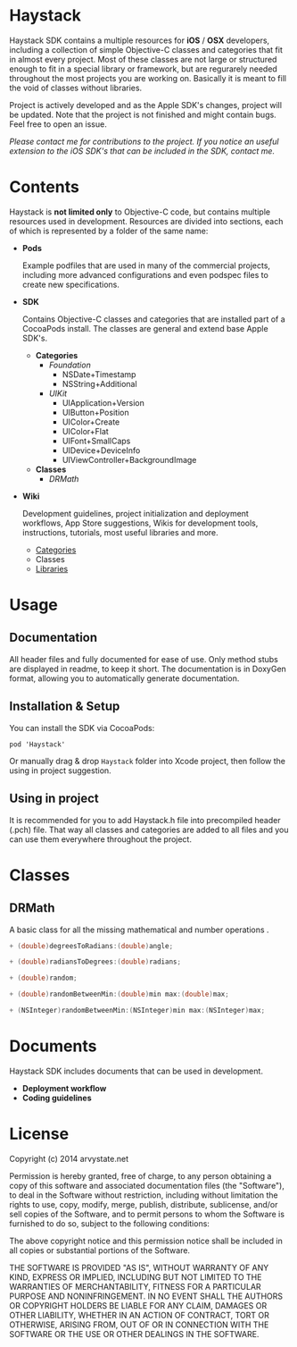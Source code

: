Haystack
========

Haystack SDK contains a multiple resources for **iOS** / **OSX** developers, including a collection of simple Objective-C classes and categories that fit in almost every project. Most of these classes are not large or structured enough to fit in a special library or framework, but are regurarely needed throughout the most projects you are working on. Basically it is meant to fill the void of classes without libraries.

Project is actively developed and as the Apple SDK's changes, project will be updated. Note that the project is not finished and might contain bugs. Feel free to open an issue.

*Please contact me for contributions to the project. If you notice an useful extension to the iOS SDK's that can be included in the SDK, contact me.*

Contents
========
Haystack is **not limited only** to Objective-C code, but contains multiple resources used in development. Resources are divided into sections, each of which is represented by a folder of the same name:

- **Pods**

   Example podfiles that are used in many of the commercial projects, including more advanced configurations and even podspec files to create new specifications.  

- **SDK**

   Contains Objective-C classes and categories that are installed part of a CocoaPods install. The classes are general and extend base Apple SDK's.  
   
   - **Categories**
     - *Foundation*
        - NSDate+Timestamp
        - NSString+Additional
     - *UIKit*
        - UIApplication+Version 
        - UIButton+Position
        - UIColor+Create
        - UIColor+Flat
        - UIFont+SmallCaps
        - UIDevice+DeviceInfo
        - UIViewController+BackgroundImage
   - **Classes**
     - *DRMath*
- **Wiki**

   Development guidelines, project initialization and deployment workflows, App Store suggestions, Wikis for development tools, instructions, tutorials, most useful libraries and more.  
   
   - [Categories](https://github.com/Legoless/Haystack/blob/master/Wiki/Categories.md)
   - Classes
   - [Libraries](https://github.com/Legoless/Haystack/blob/master/Wiki/Libraries.md)

Usage
=======

Documentation
-------
All header files and fully documented for ease of use. Only method stubs are displayed in readme, to keep it short. The documentation is in DoxyGen format, allowing you to automatically generate documentation.

Installation & Setup
--------
You can install the SDK via CocoaPods:
```
pod 'Haystack'
```

Or manually drag & drop `Haystack` folder into Xcode project, then follow the using in project suggestion.

Using in project
--------
It is recommended for you to add Haystack.h file into precompiled header (.pch) file. That way all classes and categories are added to all files and you can use them everywhere throughout the project.

Classes
=======

DRMath
--------
A basic class for all the missing mathematical and number operations .

```objective-c
+ (double)degreesToRadians:(double)angle;

+ (double)radiansToDegrees:(double)radians;

+ (double)random;

+ (double)randomBetweenMin:(double)min max:(double)max;

+ (NSInteger)randomBetweenMin:(NSInteger)min max:(NSInteger)max;
```

Documents
=======
Haystack SDK includes documents that can be used in development.

- **Deployment workflow**
- **Coding guidelines**

License
=======

Copyright (c) 2014 arvystate.net

Permission is hereby granted, free of charge, to any person obtaining a copy of
this software and associated documentation files (the "Software"), to deal in
the Software without restriction, including without limitation the rights to
use, copy, modify, merge, publish, distribute, sublicense, and/or sell copies of
the Software, and to permit persons to whom the Software is furnished to do so,
subject to the following conditions:

The above copyright notice and this permission notice shall be included in all
copies or substantial portions of the Software.

THE SOFTWARE IS PROVIDED "AS IS", WITHOUT WARRANTY OF ANY KIND, EXPRESS OR
IMPLIED, INCLUDING BUT NOT LIMITED TO THE WARRANTIES OF MERCHANTABILITY, FITNESS
FOR A PARTICULAR PURPOSE AND NONINFRINGEMENT. IN NO EVENT SHALL THE AUTHORS OR
COPYRIGHT HOLDERS BE LIABLE FOR ANY CLAIM, DAMAGES OR OTHER LIABILITY, WHETHER
IN AN ACTION OF CONTRACT, TORT OR OTHERWISE, ARISING FROM, OUT OF OR IN
CONNECTION WITH THE SOFTWARE OR THE USE OR OTHER DEALINGS IN THE SOFTWARE.
